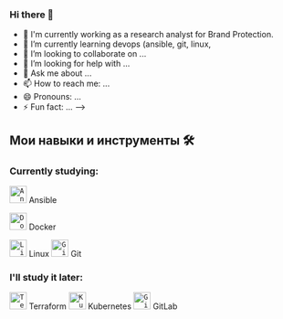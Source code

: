### Hi there 👋

- 🔭 I'm currently working as a research analyst for Brand Protection.
- 🌱 I’m currently learning devops (ansible, git, linux, 
- 👯 I’m looking to collaborate on ...
- 🤔 I’m looking for help with ...
- 💬 Ask me about ...
- 📫 How to reach me: ...
- 😄 Pronouns: ...
- ⚡ Fun fact: ...
-->

## Мои навыки и инструменты 🛠️

### Сurrently studying:

<code><img height="30" src="https://www.vectorlogo.zone/logos/ansible/ansible-icon.svg" alt="Ansible"></code> Ansible

<code><img height="30" src="https://www.vectorlogo.zone/logos/docker/docker-icon.svg" alt="Docker"></code> Docker 

<code><img height="30" src="https://www.vectorlogo.zone/logos/linux/linux-icon.svg" alt="Linux"></code> Linux
<code><img height="30" src="https://www.vectorlogo.zone/logos/git-scm/git-scm-icon.svg" alt="Git"></code> Git 

### I'll study it later:

<code><img height="30" src="https://www.vectorlogo.zone/logos/terraformio/terraformio-icon.svg" alt="Terraform"></code> Terraform 
<code><img height="30" src="https://www.vectorlogo.zone/logos/kubernetes/kubernetes-icon.svg" alt="Kubernetes"></code> Kubernetes
<code><img height="30" src="https://www.vectorlogo.zone/logos/gitlab/gitlab-icon.svg" alt="GitLab"></code> GitLab 

